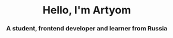<h1 align="center">Hello, I'm Artyom</h1>
<h3 align="center">A student, frontend developer and learner from Russia</h3>
